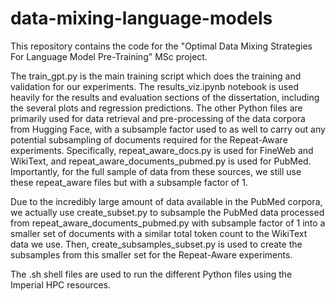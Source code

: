 # data-mixing-language-models

This repository contains the code for the "Optimal Data Mixing Strategies For Language Model Pre-Training" MSc project. 

The train_gpt.py is the main training script which does the training and validation for our experiments. 
The results_viz.ipynb notebook is used heavily for the results and evaluation sections of the dissertation, including the several plots and regression predictions. 
The other Python files are primarily used for data retrieval and pre-processing of the data corpora from Hugging Face, with a subsample factor used to as well to carry out any potential subsampling of documents required for the Repeat-Aware experiments. Specifically, repeat_aware_docs.py is used for FineWeb and WikiText, and repeat_aware_documents_pubmed.py is used for PubMed. Importantly, for the full sample of data from these sources, we still use these repeat_aware files but with a subsample factor of 1. 

Due to the incredibly large amount of data available in the PubMed corpora, we actually use create_subset.py to subsample the PubMed data processed from repeat_aware_documents_pubmed.py with subsample factor of 1 into a smaller set of documents with a similar total token count to the WikiText data we use. Then, create_subsamples_subset.py is used to create the subsamples from this smaller set for the Repeat-Aware experiments.

The .sh shell files are used to run the different Python files using the Imperial HPC resources.  
